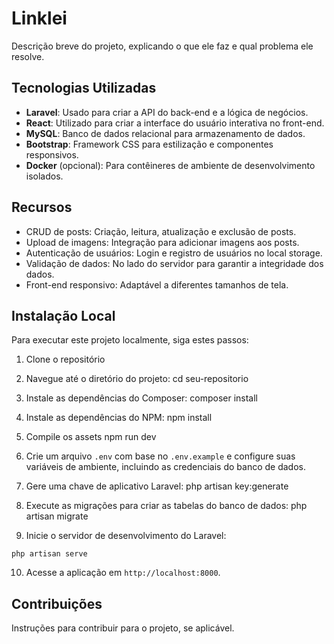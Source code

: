 # Linklei

Descrição breve do projeto, explicando o que ele faz e qual problema ele resolve.

## Tecnologias Utilizadas

- **Laravel**: Usado para criar a API do back-end e a lógica de negócios.
- **React**: Utilizado para criar a interface do usuário interativa no front-end.
- **MySQL**: Banco de dados relacional para armazenamento de dados.
- **Bootstrap**: Framework CSS para estilização e componentes responsivos.
- **Docker** (opcional): Para contêineres de ambiente de desenvolvimento isolados.

## Recursos

- CRUD de posts: Criação, leitura, atualização e exclusão de posts.
- Upload de imagens: Integração para adicionar imagens aos posts.
- Autenticação de usuários: Login e registro de usuários no local storage.
- Validação de dados: No lado do servidor para garantir a integridade dos dados.
- Front-end responsivo: Adaptável a diferentes tamanhos de tela.

## Instalação Local

Para executar este projeto localmente, siga estes passos:

1. Clone o repositório

2. Navegue até o diretório do projeto:
cd seu-repositorio

3. Instale as dependências do Composer:
composer install

4. Instale as dependências do NPM:
npm install

5. Compile os assets
npm run dev

6. Crie um arquivo `.env` com base no `.env.example` e configure suas variáveis de ambiente, incluindo as credenciais do banco de dados.

7. Gere uma chave de aplicativo Laravel:
php artisan key:generate

8. Execute as migrações para criar as tabelas do banco de dados:
php artisan migrate

9. Inicie o servidor de desenvolvimento do Laravel:
 ```
 php artisan serve
 ```
10. Acesse a aplicação em `http://localhost:8000`.

## Contribuições

Instruções para contribuir para o projeto, se aplicável.
